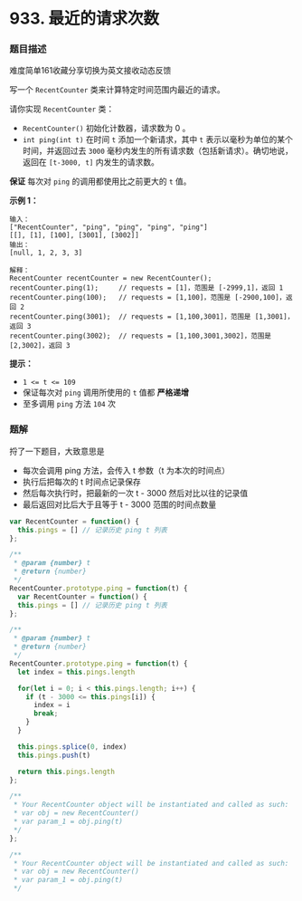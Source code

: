 # 933. 最近的请求次数

### 题目描述

难度简单161收藏分享切换为英文接收动态反馈

写一个 `RecentCounter` 类来计算特定时间范围内最近的请求。

请你实现 `RecentCounter` 类：

- `RecentCounter()` 初始化计数器，请求数为 0 。
- `int ping(int t)` 在时间 `t` 添加一个新请求，其中 `t` 表示以毫秒为单位的某个时间，并返回过去 `3000` 毫秒内发生的所有请求数（包括新请求）。确切地说，返回在 `[t-3000, t]` 内发生的请求数。

**保证** 每次对 `ping` 的调用都使用比之前更大的 `t` 值。

**示例 1：**

```
输入：
["RecentCounter", "ping", "ping", "ping", "ping"]
[[], [1], [100], [3001], [3002]]
输出：
[null, 1, 2, 3, 3]

解释：
RecentCounter recentCounter = new RecentCounter();
recentCounter.ping(1);     // requests = [1]，范围是 [-2999,1]，返回 1
recentCounter.ping(100);   // requests = [1,100]，范围是 [-2900,100]，返回 2
recentCounter.ping(3001);  // requests = [1,100,3001]，范围是 [1,3001]，返回 3
recentCounter.ping(3002);  // requests = [1,100,3001,3002]，范围是 [2,3002]，返回 3

```

**提示：**

- `1 <= t <= 109`
- 保证每次对 `ping` 调用所使用的 `t` 值都 **严格递增**
- 至多调用 `ping` 方法 `104` 次

### 题解

捋了一下题目，大致意思是

- 每次会调用 ping 方法，会传入 t 参数（t 为本次的时间点）
- 执行后把每次的 t 时间点记录保存
- 然后每次执行时，把最新的一次 t - 3000 然后对比以往的记录值
- 最后返回对比后大于且等于 t - 3000 范围的时间点数量

```jsx
var RecentCounter = function() {
  this.pings = [] // 记录历史 ping t 列表
};

/** 
 * @param {number} t
 * @return {number}
 */
RecentCounter.prototype.ping = function(t) {
  var RecentCounter = function() {
  this.pings = [] // 记录历史 ping t 列表
};

/** 
 * @param {number} t
 * @return {number}
 */
RecentCounter.prototype.ping = function(t) {
  let index = this.pings.length

  for(let i = 0; i < this.pings.length; i++) {
    if (t - 3000 <= this.pings[i]) {
      index = i
      break;
    }
  }

  this.pings.splice(0, index)
  this.pings.push(t)

  return this.pings.length
};

/**
 * Your RecentCounter object will be instantiated and called as such:
 * var obj = new RecentCounter()
 * var param_1 = obj.ping(t)
 */
};

/**
 * Your RecentCounter object will be instantiated and called as such:
 * var obj = new RecentCounter()
 * var param_1 = obj.ping(t)
 */
```
